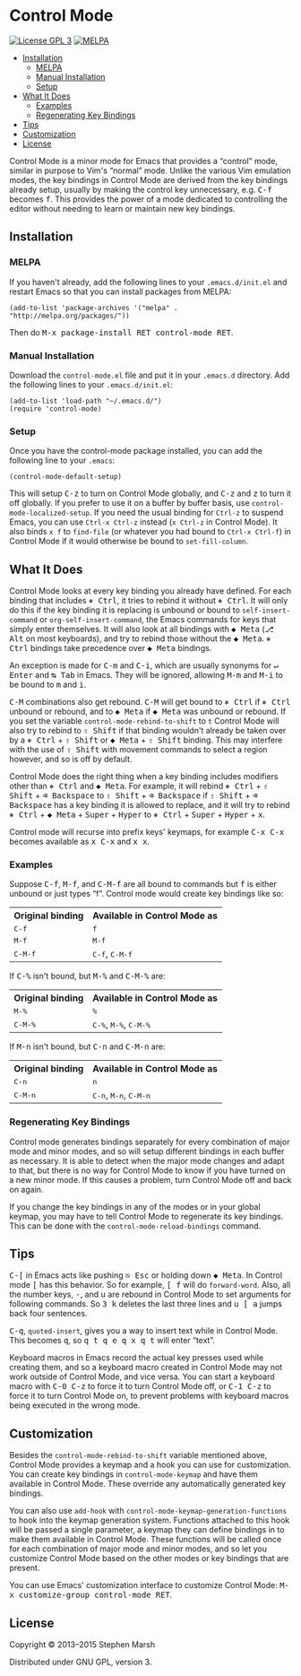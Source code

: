 Control Mode
============

[![License GPL 3](https://img.shields.io/badge/license-GPL_3-green.svg)](http://www.gnu.org/licenses/gpl-3.0.txt)
[![MELPA](http://melpa.org/packages/control-mode-badge.svg)](http://melpa.org/#/control-mode)

* [Installation](#installation)
  * [MELPA](#melpa)
  * [Manual Installation](#manual-installation)
  * [Setup](#setup)
* [What It Does](#what-it-does)
  * [Examples](#examples)
  * [Regenerating Key Bindings](#regenerating-key-bindings)
* [Tips](#tips)
* [Customization](#customization)
* [License](#license)

Control Mode is a minor mode for Emacs that provides a “control” mode,
similar in purpose to Vim's “normal” mode. Unlike the various Vim emulation
modes, the key bindings in Control Mode are derived from the key bindings
already setup, usually by making the control key unnecessary,
e.g. <kbd>C-f</kbd> becomes <kbd>f</kbd>. This provides the power of a mode
dedicated to controlling the editor without needing to learn or maintain new
key bindings.

Installation
------------

### MELPA

If you haven't already, add the following lines to your `.emacs.d/init.el`
and restart Emacs so that you can install packages from MELPA:

```emacs-lisp
(add-to-list 'package-archives '("melpa" . "http://melpa.org/packages/"))
```

Then do <kbd>M-x package-install RET control-mode RET</kbd>.

### Manual Installation

Download the `control-mode.el` file and put it in your `.emacs.d`
directory. Add the following lines to your `.emacs.d/init.el`:

```emacs-lisp
(add-to-list 'load-path "~/.emacs.d/")
(require 'control-mode)
```

### Setup

Once you have the control-mode package installed, you can add the following
line to your `.emacs`:

```emacs-lisp
(control-mode-default-setup)
```

This will setup <kbd>C-z</kbd> to turn on Control Mode globally, and
<kbd>C-z</kbd> and <kbd>z</kbd> to turn it off globally. If you prefer to
use it on a buffer by buffer basis, use `control-mode-localized-setup`. If
you need the usual binding for `Ctrl-z` to suspend Emacs, you can use
`Ctrl-x Ctrl-z` instead (`x Ctrl-z` in Control Mode). It also binds `x f` to
`find-file` (or whatever you had bound to `Ctrl-x Ctrl-f`) in Control Mode
if it would otherwise be bound to `set-fill-column`.

What It Does
------------

Control Mode looks at every key binding you already have defined. For each
binding that includes <kbd>⎈ Ctrl</kbd>, it tries to rebind it without
<kbd>⎈ Ctrl</kbd>. It will only do this if the key binding it is replacing
is unbound or bound to `self-insert-command` or `org-self-insert-command`,
the Emacs commands for keys that simply enter themselves. It will also look
at all bindings with <kbd>◆ Meta</kbd> (<kbd>⎇ Alt</kbd> on most keyboards),
and try to rebind those without the <kbd>◆ Meta</kbd>. <kbd>⎈ Ctrl</kbd>
bindings take precedence over <kbd>◆ Meta</kbd> bindings.

An exception is made for <kbd>C-m</kbd> and <kbd>C-i</kbd>, which are
usually synonyms for <kbd>↵ Enter</kbd> and <kbd>↹ Tab</kbd> in Emacs. They
will be ignored, allowing <kbd>M-m</kbd> and <kbd>M-i</kbd> to be bound to
<kbd>m</kbd> and <kbd>i</kbd>.

<kbd>C-M</kbd> combinations also get rebound. <kbd>C-M</kbd> will get bound
to <kbd>⎈ Ctrl</kbd> if <kbd>⎈ Ctrl</kbd> unbound or rebound, and to <kbd>◆
Meta</kbd> if <kbd>◆ Meta</kbd> was unbound or rebound. If you set the
variable `control-mode-rebind-to-shift` to `t` Control Mode will also try to
rebind to <kbd>⇧ Shift</kbd> if that binding wouldn't already be taken over
by a <kbd>⎈ Ctrl</kbd> + <kbd>⇧ Shift</kbd> or <kbd>◆ Meta</kbd> + <kbd>⇧
Shift</kbd> binding. This may interfere with the use of <kbd>⇧ Shift</kbd>
with movement commands to select a region however, and so is off by default.

Control Mode does the right thing when a key binding includes modifiers
other than <kbd>⎈ Ctrl</kbd> and <kbd>◆ Meta</kbd>. For example, it will
rebind <kbd>⎈ Ctrl</kbd> + <kbd>⇧ Shift</kbd> + <kbd>⌫ Backspace</kbd> to
<kbd>⇧ Shift</kbd> + <kbd>⌫ Backspace</kbd> if <kbd>⇧ Shift</kbd> + <kbd>⌫
Backspace</kbd> has a key binding it is allowed to replace, and it will try
to rebind <kbd>⎈ Ctrl</kbd> + <kbd>◆ Meta</kbd> + <kbd>Super</kbd> +
<kbd>Hyper</kbd> to <kbd>⎈ Ctrl</kbd> + <kbd>Super</kbd> +
<kbd>Hyper</kbd> + <kbd>x</kbd>.

Control mode will recurse into prefix keys' keymaps, for example <kbd>C-x
C-x</kbd> becomes available as <kbd>x C-x</kbd> and <kbd>x x</kbd>.

### Examples

Suppose <kbd>C-f</kbd>, <kbd>M-f</kbd>, and <kbd>C-M-f</kbd> are all bound
to commands but <kbd>f</kbd> is either unbound or just types “f”. Control
mode would create key bindings like so:

<table>
<tr><th>Original binding</th><th>Available in Control Mode as</th></tr>
<tr><td><kbd>C-f</kbd></td><td><kbd>f</kbd></td></tr>
<tr><td><kbd>M-f</kbd></td><td><kbd>M-f</kbd></td></tr>
<tr><td><kbd>C-M-f</kbd></td><td><kbd>C-f</kbd>, <kbd>C-M-f</kbd></td></tr>
</table>

If <kbd>C-%</kbd> isn't bound, but <kbd>M-%</kbd> and <kbd>C-M-%</kbd> are:

<table>
<tr><th>Original binding</th><th>Available in Control Mode as</th></tr>
<tr><td><kbd>M-%</kbd></td><td><kbd>%</kbd></td></tr>
<tr>
  <td><kbd>C-M-%</kbd></td>
  <td><kbd>C-%</kbd>, <kbd>M-%</kbd>, <kbd>C-M-%</kbd></td>
</tr>
</table>

If <kbd>M-n</kbd> isn't bound, but <kbd>C-n</kbd> and <kbd>C-M-n</kbd> are:

<table>
<tr><th>Original binding</th><th>Available in Control Mode as</th></tr>
<tr><td><kbd>C-n</kbd></td><td><kbd>n</kbd></td></tr>
<tr>
  <td><kbd>C-M-n</kbd></td>
  <td><kbd>C-n</kbd>, <kbd>M-n</kbd>, <kbd>C-M-n</kbd></td>
</tr>
</table>

### Regenerating Key Bindings

Control mode generates bindings separately for every combination of major
mode and minor modes, and so will setup different bindings in each buffer as
necessary. It is able to detect when the major mode changes and adapt to
that, but there is no way for Control Mode to know if you have turned on a
new minor mode. If this causes a problem, turn Control Mode off and back on
again.

If you change the key bindings in any of the modes or in your global keymap,
you may have to tell Control Mode to regenerate its key bindings. This can
be done with the `control-mode-reload-bindings` command.

Tips
----

<kbd>C-[</kbd> in Emacs acts like pushing <kbd>⎋ Esc</kbd> or holding down
<kbd>◆ Meta</kbd>. In Control mode <kbd>[</kbd> has this behavior. So for
example, <kbd>[ f</kbd> will do `forward-word`. Also, all the number keys,
<kbd>-</kbd>, and <kbd>u</kbd> are rebound in Control Mode to set arguments
for following commands. So <kbd>3 k</kbd> deletes the last three lines and
<kbd>u [ a</kbd> jumps back four sentences.

<kbd>C-q</kbd>, `quoted-insert`, gives you a way to insert text while in
Control Mode. This becomes <kbd>q</kbd>, so <kbd>q t q e q x q t</kbd> will
enter “text”.

Keyboard macros in Emacs record the actual key presses used while creating
them, and so a keyboard macro created in Control Mode may not work outside
of Control Mode, and vice versa. You can start a keyboard macro with
<kbd>C-0 C-z</kbd> to force it to turn Control Mode off, or <kbd>C-1
C-z</kbd> to force it to turn Control Mode on, to prevent problems with
keyboard macros being executed in the wrong mode.

Customization
-------------

Besides the `control-mode-rebind-to-shift` variable mentioned above, Control
Mode provides a keymap and a hook you can use for customization. You can
create key bindings in `control-mode-keymap` and have them available in
Control Mode. These override any automatically generated key bindings.

You can also use `add-hook` with `control-mode-keymap-generation-functions`
to hook into the keymap generation system. Functions attached to this hook
will be passed a single parameter, a keymap they can define bindings in to
make them available in Control Mode. These functions will be called once for
each combination of major mode and minor modes, and so let you customize
Control Mode based on the other modes or key bindings that are present.

You can use Emacs' customization interface to customize Control Mode:
<kbd>M-x customize-group control-mode RET</kbd>.

License
-------

Copyright © 2013–2015 Stephen Marsh

Distributed under GNU GPL, version 3.
